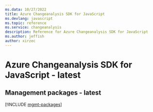 ```yaml
---
ms.data: 10/27/2022
title: Azure Changeanalysis SDK for JavaScript
ms.devlang: javascript
ms.topic: reference
ms.service: changeanalysis
description: Reference for Azure Changeanalysis SDK for JavaScript
ms.author: jeffish
author: xirzec
---
```

# Azure Changeanalysis SDK for JavaScript - latest

## Management packages - latest
[!INCLUDE [mgmt-packages](changeanalysis-mgmt-index.md)]